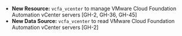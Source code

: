 * **New Resource:** `vcfa_vcenter` to manage VMware Cloud Foundation Automation
  vCenter servers [GH-2, GH-36, GH-45]
* **New Data Source:** `vcfa_vcenter` to read VMware Cloud Foundation Automation
  vCenter servers [GH-2]
